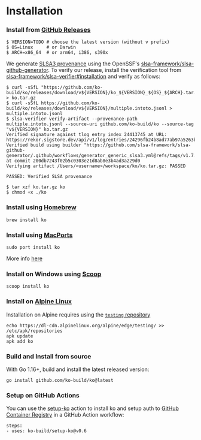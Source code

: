 # Installation

### Install from [GitHub Releases](https://github.com/ko-build/ko/releases)

```
$ VERSION=TODO # choose the latest version (without v prefix)
$ OS=Linux     # or Darwin
$ ARCH=x86_64  # or arm64, i386, s390x
```

We generate [SLSA3 provenance](https://slsa.dev) using the OpenSSF's [slsa-framework/slsa-github-generator](https://github.com/slsa-framework/slsa-github-generator). To verify our release, install the verification tool from [slsa-framework/slsa-verifier#installation](https://github.com/slsa-framework/slsa-verifier#installation) and verify as follows:


```shell
$ curl -sSfL "https://github.com/ko-build/ko/releases/download/v${VERSION}/ko_${VERSION}_${OS}_${ARCH}.tar.gz" > ko.tar.gz
$ curl -sSfL https://github.com/ko-build/ko/releases/download/v${VERSION}/multiple.intoto.jsonl > multiple.intoto.jsonl
$ slsa-verifier verify-artifact --provenance-path multiple.intoto.jsonl --source-uri github.com/ko-build/ko --source-tag "v${VERSION}" ko.tar.gz
Verified signature against tlog entry index 24413745 at URL: https://rekor.sigstore.dev/api/v1/log/entries/24296fb24b8ad77ab97a5263b5fa8f35789618348a39358b1f9470b0c31045effbbe5e23e77a5836
Verified build using builder "https://github.com/slsa-framework/slsa-github-generator/.github/workflows/generator_generic_slsa3.yml@refs/tags/v1.7.0" at commit 200db7243f02b5c0303e21d8ab8e3b4ad3a229d0
Verifying artifact /Users/<username>/workspace/ko/ko.tar.gz: PASSED

PASSED: Verified SLSA provenance
```

```shell
$ tar xzf ko.tar.gz ko
$ chmod +x ./ko
```

### Install using [Homebrew](https://brew.sh)

```plaintext
brew install ko
```

### Install using [MacPorts](https://www.macports.org)

```plaintext
sudo port install ko
```

More info [here](https://ports.macports.org/port/ko/)

### Install on Windows using [Scoop](https://scoop.sh)

```plaintext
scoop install ko
```

### Install on [Alpine Linux](https://www.alpinelinux.org)

Installation on Alpine requires using the [`testing` repository](https://wiki.alpinelinux.org/wiki/Enable_Community_Repository#Using_testing_repositories)

```
echo https://dl-cdn.alpinelinux.org/alpine/edge/testing/ >> /etc/apk/repositories
apk update
apk add ko
```

### Build and Install from source

With Go 1.16+, build and install the latest released version:

```plaintext
go install github.com/ko-build/ko@latest
```

### Setup on GitHub Actions

You can use the [setup-ko](https://github.com/ko-build/setup-ko) action to install ko and setup auth to [GitHub Container Registry](https://github.com/features/packages) in a GitHub Action workflow:

```plaintext
steps:
- uses: ko-build/setup-ko@v0.6
```
